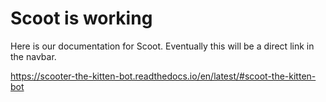 # Scoot is working

Here is our documentation for Scoot. Eventually this will be a direct link in the navbar. 

https://scooter-the-kitten-bot.readthedocs.io/en/latest/#scoot-the-kitten-bot
